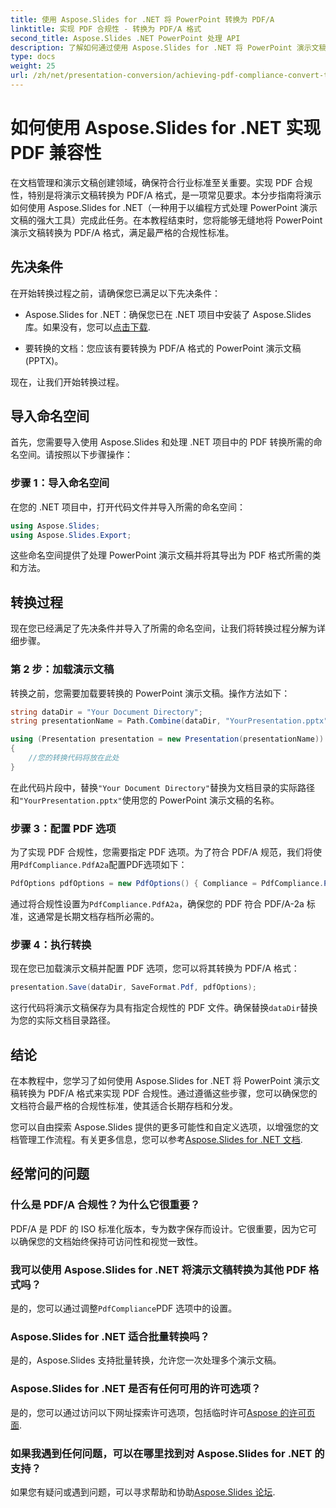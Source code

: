 ```yaml
---
title: 使用 Aspose.Slides for .NET 将 PowerPoint 转换为 PDF/A
linktitle: 实现 PDF 合规性 - 转换为 PDF/A 格式
second_title: Aspose.Slides .NET PowerPoint 处理 API
description: 了解如何通过使用 Aspose.Slides for .NET 将 PowerPoint 演示文稿转换为 PDF/A 格式来实现 PDF 合规性。确保文档的持久性和可访问性。
type: docs
weight: 25
url: /zh/net/presentation-conversion/achieving-pdf-compliance-convert-to-pdf-a-format/
---
```


# 如何使用 Aspose.Slides for .NET 实现 PDF 兼容性

在文档管理和演示文稿创建领域，确保符合行业标准至关重要。实现 PDF 合规性，特别是将演示文稿转换为 PDF/A 格式，是一项常见要求。本分步指南将演示如何使用 Aspose.Slides for .NET（一种用于以编程方式处理 PowerPoint 演示文稿的强大工具）完成此任务。在本教程结束时，您将能够无缝地将 PowerPoint 演示文稿转换为 PDF/A 格式，满足最严格的合规性标准。

## 先决条件

在开始转换过程之前，请确保您已满足以下先决条件：

-  Aspose.Slides for .NET：确保您已在 .NET 项目中安装了 Aspose.Slides 库。如果没有，您可以[点击下载](https://releases.aspose.com/slides/net/).

- 要转换的文档：您应该有要转换为 PDF/A 格式的 PowerPoint 演示文稿 (PPTX)。

现在，让我们开始转换过程。

## 导入命名空间

首先，您需要导入使用 Aspose.Slides 和处理 .NET 项目中的 PDF 转换所需的命名空间。请按照以下步骤操作：

### 步骤 1：导入命名空间

在您的 .NET 项目中，打开代码文件并导入所需的命名空间：

```csharp
using Aspose.Slides;
using Aspose.Slides.Export;
```

这些命名空间提供了处理 PowerPoint 演示文稿并将其导出为 PDF 格式所需的类和方法。

## 转换过程

现在您已经满足了先决条件并导入了所需的命名空间，让我们将转换过程分解为详细步骤。

### 第 2 步：加载演示文稿

转换之前，您需要加载要转换的 PowerPoint 演示文稿。操作方法如下：

```csharp
string dataDir = "Your Document Directory";
string presentationName = Path.Combine(dataDir, "YourPresentation.pptx");

using (Presentation presentation = new Presentation(presentationName))
{
    //您的转换代码将放在此处
}
```

在此代码片段中，替换`"Your Document Directory"`替换为文档目录的实际路径和`"YourPresentation.pptx"`使用您的 PowerPoint 演示文稿的名称。

### 步骤 3：配置 PDF 选项

为了实现 PDF 合规性，您需要指定 PDF 选项。为了符合 PDF/A 规范，我们将使用`PdfCompliance.PdfA2a`配置PDF选项如下：

```csharp
PdfOptions pdfOptions = new PdfOptions() { Compliance = PdfCompliance.PdfA2a };
```

通过将合规性设置为`PdfCompliance.PdfA2a`，确保您的 PDF 符合 PDF/A-2a 标准，这通常是长期文档存档所必需的。

### 步骤 4：执行转换

现在您已加载演示文稿并配置 PDF 选项，您可以将其转换为 PDF/A 格式：

```csharp
presentation.Save(dataDir, SaveFormat.Pdf, pdfOptions);
```

这行代码将演示文稿保存为具有指定合规性的 PDF 文件。确保替换`dataDir`替换为您的实际文档目录路径。

## 结论

在本教程中，您学习了如何使用 Aspose.Slides for .NET 将 PowerPoint 演示文稿转换为 PDF/A 格式来实现 PDF 合规性。通过遵循这些步骤，您可以确保您的文档符合最严格的合规性标准，使其适合长期存档和分发。

您可以自由探索 Aspose.Slides 提供的更多可能性和自定义选项，以增强您的文档管理工作流程。有关更多信息，您可以参考[Aspose.Slides for .NET 文档](https://reference.aspose.com/slides/net/).

## 经常问的问题

### 什么是 PDF/A 合规性？为什么它很重要？
PDF/A 是 PDF 的 ISO 标准化版本，专为数字保存而设计。它很重要，因为它可以确保您的文档始终保持可访问性和视觉一致性。

### 我可以使用 Aspose.Slides for .NET 将演示文稿转换为其他 PDF 格式吗？
是的，您可以通过调整`PdfCompliance`PDF 选项中的设置。

### Aspose.Slides for .NET 适合批量转换吗？
是的，Aspose.Slides 支持批量转换，允许您一次处理多个演示文稿。

### Aspose.Slides for .NET 是否有任何可用的许可选项？
是的，您可以通过访问以下网址探索许可选项，包括临时许可[Aspose 的许可页面](https://purchase.aspose.com/buy).

### 如果我遇到任何问题，可以在哪里找到对 Aspose.Slides for .NET 的支持？
如果您有疑问或遇到问题，可以寻求帮助和协助[Aspose.Slides 论坛](https://forum.aspose.com/).